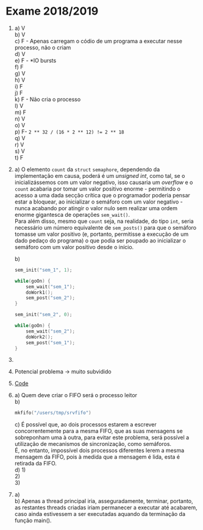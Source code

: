 # Exame 2018/2019

1.  a) V  
    b) V  
    c) F - Apenas carregam o códio de um programa a executar nesse processo, não o criam  
    d) V  
    e) F - *IO bursts  
    f) F  
    g) V  
    h) V  
    i) F  
    j) F  
    k) F - Não cria o processo  
    l) V  
    m) F  
    n) V  
    o) V  
    p) F- `2 ** 32 / (16 * 2 ** 12) != 2 ** 18`  
    q) V  
    r) V  
    s) V  
    t) F  

2.  a) O elemento `count` da `struct` `semaphore`, dependendo da implementação em causa, poderá é um *unsigned int*, como tal, se o inicializássemos com um valor negativo, isso causaria um *overflow* e o `count` acabaria por tomar um valor positivo enorme - permitindo o acesso a uma dada secção crítica que o programador poderia pensar estar a bloquear, ao inicializar o semáforo com um valor negativo - nunca acabando por atingir o valor nulo sem realizar uma ordem enorme gigantesca de operações `sem_wait()`.  
Para além disso, mesmo que `count` seja, na realidade, do tipo `int`, seria necessário um número equivalente de `sem_posts()` para que o semáforo tomasse um valor positivo (e, portanto, permitisse a execução de um dado pedaço do programa) o que podia ser poupado ao inicializar o semáforo com um valor positivo desde o início.  

    b) 

    ```c
    sem_init("sem_1", 1);

    while(goOn) {
        sem_wait("sem_1");
        doWork1();
        sem_post("sem_2");
    }
    ```

    ```c
    sem_init("sem_2", 0);

    while(goOn) {
        sem_wait("sem_2");
        doWork2();
        sem_post("sem_1");
    }
    ```

3.

4. Potencial problema -> muito subvidido

5. [Code](5.c)

6.  a) Quem deve criar o FIFO será o processo leitor  
    b) 

    ```c
    mkfifo("/users/tmp/srvfifo")
    ```
    c) É possível que, ao dois processos estarem a escrever concorrentemente para a mesma FIFO, que as suas mensagens se sobreponham uma à outra, para evitar este problema, será possível a utilização de mecanismos de sincronização, como semáforos.     
    É, no entanto, impossível dois processos diferentes lerem a mesma mensagem da FIFO, pois à medida que a mensagem é lida, esta é retirada da FIFO.  
    d)  1)   
        2)  
        3)   

7.  a)  
    b) Apenas a thread principal iria, asseguradamente, terminar, portanto, as restantes threads criadas iriam permanecer a executar até acabarem, caso ainda estivessem a ser executadas aquando da terminação da função main().

